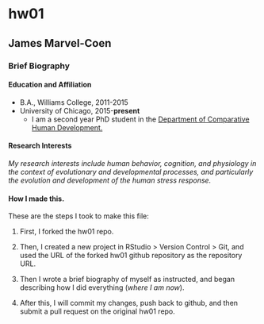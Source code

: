# hw01
  
## James Marvel-Coen
  
### Brief Biography
  
#### Education and Affiliation
* B.A., Williams College, 2011-2015
* University of Chicago, 2015-**present**
    * I am a second year PhD student in the [Department of Comparative Human Development.](http://humdev.uchicago.edu/)
  
#### Research Interests
*My research interests include human behavior, cognition, and physiology in the context of evolutionary and developmental processes, and particularly the evolution and development of the human stress response.*

#### How I made this.
These are the steps I took to make this file:

1. First, I forked the hw01 repo.

2. Then, I created a new project in RStudio > Version Control > Git, and used the URL of the forked hw01 github repository as the repository URL.

3. Then I wrote a brief biography of myself as instructed, and began describing how I did everything (*where I am now*).

4. After this, I will commit my changes, push back to github, and then submit a pull request on the original hw01 repo.
